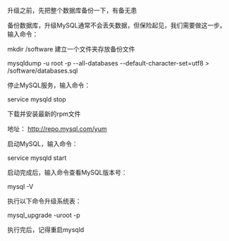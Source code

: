 升级之前，先把整个数据库备份一下，有备无患

 

备份数据库，升级MySQL通常不会丢失数据，但保险起见，我们需要做这一步。输入命令：

 

mkdir /software  建立一个文件夹存放备份文件

 

mysqldump -u root  -p  --all-databases  --default-character-set=utf8  >  /software/databases.sql

 

停止MySQL服务，输入命令：

service mysqld stop

 

下载并安装最新的rpm文件

 地址： <http://repo.mysql.com/yum>

 

 启动MySQL，输入命令：

service mysqld start

 

启动完成后，输入命令查看MySQL版本号：

mysql -V



执行以下命令升级系统表：

mysql_upgrade -uroot -p

执行完后，记得重启mysqld